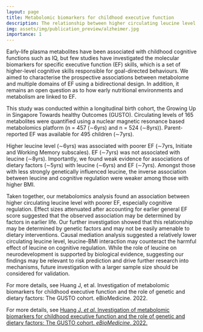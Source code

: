 ```yaml
---
layout: page
title: Metabolomic biomarkers for childhood executive function
description: The relationship between higher circulating leucine level with poorer cognitive regulation may be determined by genetic factors and may not be easily amenable to dietary interventions.
img: assets/img/publication_preview/alzheimer.jpg
importance: 1
---
```


Early-life plasma metabolites have been associated with childhood cognitive functions such as IQ, but few studies have investigated the molecular biomarkers for specific executive function (EF) skills, which is a set of higher-level cognitive skills responsible for goal-directed behaviours. We aimed to characterise the prospective associations between metabolome and multiple domains of EF using a bidirectional design. In addition, it remains an open question as to how early nutritional environments and metabolism are linked to EF.

This study was conducted within a longitudinal birth cohort, the Growing Up in Singapore Towards healthy Outcomes (GUSTO). Circulating levels of 165 metabolites were quantified using a nuclear magnetic resonance based metabolomics platform (n = 457 (∼6yrs) and n = 524 (∼8yrs)). Parent-reported EF was available for 495 children (∼7yrs).

Higher leucine level (∼6yrs) was associated with poorer EF (∼7yrs, Initiate and Working Memory subscales). EF (∼7yrs) was not associated with leucine (∼8yrs). Importantly, we found weak evidence for associations of dietary factors (∼5yrs) with leucine (∼6yrs) and EF (∼7yrs). Amongst those with less strongly genetically influenced leucine, the inverse association between leucine and cognitive regulation were weaker among those with higher BMI.

Taken together, our metabolomics analysis found an association between higher circulating leucine level with poorer EF, especially cognitive regulation. Effect sizes attenuated after accounting for earlier general EF score suggested that the observed association may be determined by factors in earlier life. Our further investigation showed that this relationship may be determined by genetic factors and may not be easily amenable to dietary interventions. Causal mediation analysis suggested a relatively lower circulating leucine level, leucine-BMI interaction may counteract the harmful effect of leucine on cognitive regulation. While the role of leucine on neurodevelopment is supported by biological evidence, suggesting our findings may be relevant to risk prediction and drive further research into mechanisms, future investigation with a larger sample size should be considered for validation.

For more details, see Huang J, et al. Investigation of metabolomic biomarkers for childhood executive function and the role of genetic and dietary factors: The GUSTO cohort. eBioMedicine. 2022.

For more details, see <a href="https://www.thelancet.com/journals/ebiom/article/PIIS2352-3964(22)00292-4/fulltext" target="_blank">Huang J, _et al_. Investigation of metabolomic biomarkers for childhood executive function and the role of genetic and dietary factors: The GUSTO cohort. _eBioMedicine_. 2022.</a>
